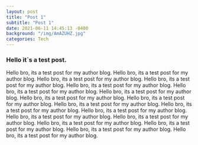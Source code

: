 ```yaml
---
layout: post
title: "Post 1"
subtitle: "Post 1"
date: 2021-06-11 14:45:13 -0400
background: "/img/AmAZUHZ.jpg"
categories: Tech
---
```


### Hello it`s a test post.
Hello bro, its a test post for my author blog. Hello bro, its a test post for my author blog. Hello bro, its a test post for my author blog. Hello bro, its a test post for my author blog. Hello bro, its a test post for my author blog. Hello bro, its a test post for my author blog. Hello bro, its a test post for my author blog. Hello bro, its a test post for my author blog. Hello bro, its a test post for my author blog. Hello bro, its a test post for my author blog. Hello bro, its a test post for my author blog. Hello bro, its a test post for my author blog. Hello bro, its a test post for my author blog. Hello bro, its a test post for my author blog. Hello bro, its a test post for my author blog. Hello bro, its a test post for my author blog. Hello bro, its a test post for my author blog. Hello bro, its a test post for my author blog. 